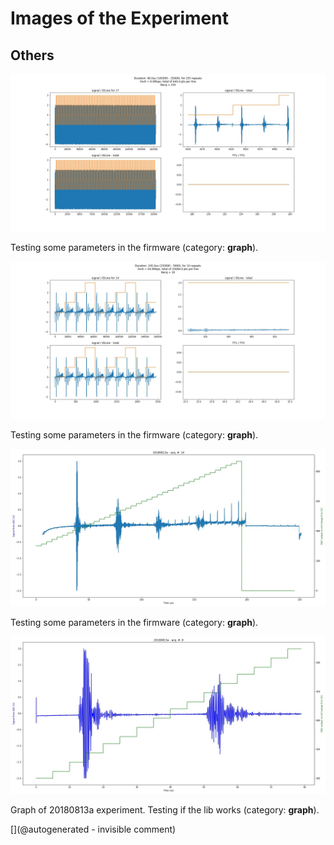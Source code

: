 # Images of the Experiment

## Others

![](/matty/20180813a/images/20180813a-17-all.jpg)

Testing some parameters in the firmware (category: __graph__).

![](/matty/20180813a/images/20180813a-14-all.jpg)

Testing some parameters in the firmware (category: __graph__).

![](/matty/20180813a/images/20180813a-14.jpg)

Testing some parameters in the firmware (category: __graph__).

![](/matty/20180814a/images/20180813a-8.jpg)

Graph of 20180813a experiment. Testing if the lib works (category: __graph__).



[](@autogenerated - invisible comment)